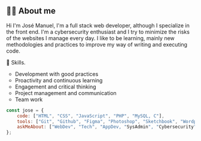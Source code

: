 <h2> 🙋‍♂️ About me </h2>

Hi I'm José Manuel, I'm a full stack web developer, although I specialize in the front end. I'm a cybersecurity enthusiast and I try to minimize the risks of the websites I manage every day. I like to be learning, mainly new methodologies and practices to improve my way of writing and executing code. 

🧠 Skills.
<ul>
    <li type="circle">Development with good practices</li>
    <li type="circle">Proactivity and continuous learning</li>
    <li type="circle">Engagement and critical thinking</li>
    <li type="circle">Project management and communication</li>
    <li type="circle">Team work</li>
</ul>

```javascript
const jose = {
    code: ["HTML", "CSS", "JavaScript", "PHP", "MySQL, C"],
    tools: ["Git", "Github", "Figma", "Photoshop", "Sketchbook", "Wordpress", "Elementor"],
    askMeAbout: ["WebDev", "Tech", "AppDev, "SysAdmin", "Cybersecurity"]
};
```
